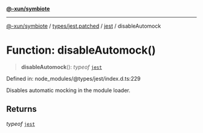 [**@-xun/symbiote**](../../../../../README.md)

***

[@-xun/symbiote](../../../../../README.md) / [types/jest.patched](../../../README.md) / [jest](../README.md) / disableAutomock

# Function: disableAutomock()

> **disableAutomock**(): *typeof* [`jest`](../README.md)

Defined in: node\_modules/@types/jest/index.d.ts:229

Disables automatic mocking in the module loader.

## Returns

*typeof* [`jest`](../README.md)
